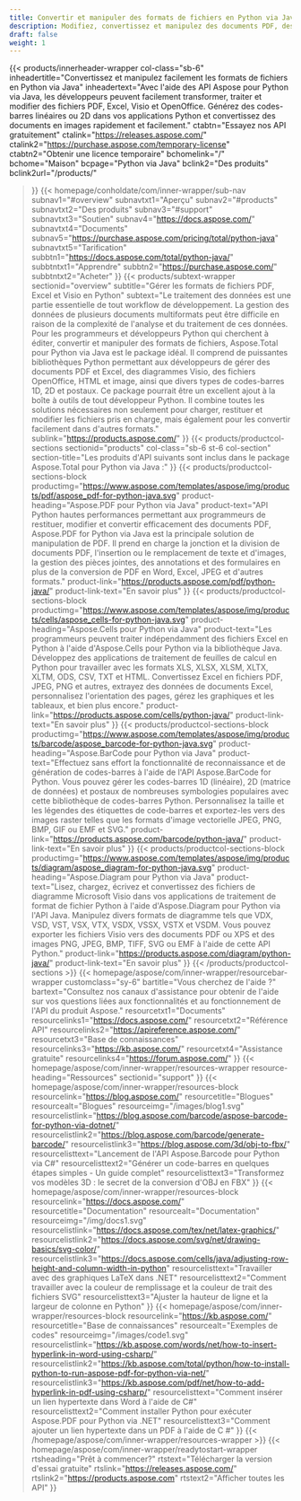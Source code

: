 ```yaml
---
title: Convertir et manipuler des formats de fichiers en Python via Java
description: Modifiez, convertissez et manipulez des documents PDF, des feuilles de calcul Excel et des diagrammes Visio, ou générez des codes-barres 1D et 2D en Python via Java avec les API Aspose.
draft: false
weight: 1
---
```

{{< products/innerheader-wrapper col-class="sb-6"
  inheadertitle="Convertissez et manipulez facilement les formats de fichiers en Python via Java"
  inheadertext="Avec l'aide des API Aspose pour Python via Java, les développeurs peuvent facilement transformer, traiter et modifier des fichiers PDF, Excel, Visio et OpenOffice. Générez des codes-barres linéaires ou 2D dans vos applications Python et convertissez des documents en images rapidement et facilement."
  ctabtn="Essayez nos API gratuitement"
  ctalink="https://releases.aspose.com/"
  ctalink2="https://purchase.aspose.com/temporary-license"
  ctabtn2="Obtenir une licence temporaire"
  bchomelink="/"
  bchome="Maison"
  bcpage="Python via Java"
  bclink2="Des produits"
  bclink2url="/products/"
  >}}
  {{< homepage/conholdate/com/inner-wrapper/sub-nav 
subnav1="#overview"
subnavtxt1="Aperçu" 
subnav2="#products"
subnavtxt2="Des produits" 
subnav3="#support"
subnavtxt3="Soutien" 
subnav4="https://docs.aspose.com/"
subnavtxt4="Documents" 
subnav5="https://purchase.aspose.com/pricing/total/python-java"
subnavtxt5="Tarification" 
subbtn1="https://docs.aspose.com/total/python-java/"
subbtntxt1="Apprendre"
subbtn2="https://purchase.aspose.com/"
subbtntxt2="Acheter"
>}}
   {{< products/subtext-wrapper sectionid="overview" 
   subtitle="Gérer les formats de fichiers PDF, Excel et Visio en Python"
   subtext="Le traitement des données est une partie essentielle de tout workflow de développement. La gestion des données de plusieurs documents multiformats peut être difficile en raison de la complexité de l'analyse et du traitement de ces données. Pour les programmeurs et développeurs Python qui cherchent à éditer, convertir et manipuler des formats de fichiers, Aspose.Total pour Python via Java est le package idéal. Il comprend de puissantes bibliothèques Python permettant aux développeurs de gérer des documents PDF et Excel, des diagrammes Visio, des fichiers OpenOffice, HTML et image, ainsi que divers types de codes-barres 1D, 2D et postaux. Ce package pourrait être un excellent ajout à la boîte à outils de tout développeur Python. Il combine toutes les solutions nécessaires non seulement pour charger, restituer et modifier les fichiers pris en charge, mais également pour les convertir facilement dans d'autres formats."
   sublink="https://products.aspose.com/"
   >}} 
{{< products/productcol-sections
sectionid="products" 
col-class="sb-6 st-6 col-section"
section-title="Les produits d'API suivants sont inclus dans le package Aspose.Total pour Python via Java :"
>}}
{{< products/productcol-sections-block
productimg="https://www.aspose.com/templates/aspose/img/products/pdf/aspose_pdf-for-python-java.svg"
product-heading="Aspose.PDF pour Python via Java"
product-text="API Python hautes performances permettant aux programmeurs de restituer, modifier et convertir efficacement des documents PDF, Aspose.PDF for Python via Java est la principale solution de manipulation de PDF. Il prend en charge la jonction et la division de documents PDF, l'insertion ou le remplacement de texte et d'images, la gestion des pièces jointes, des annotations et des formulaires en plus de la conversion de PDF en Word, Excel, JPEG et d'autres formats."
product-link="https://products.aspose.com/pdf/python-java/"
product-link-text="En savoir plus"
>}}
{{< products/productcol-sections-block
productimg="https://www.aspose.com/templates/aspose/img/products/cells/aspose_cells-for-python-java.svg"
product-heading="Aspose.Cells pour Python via Java"
product-text="Les programmeurs peuvent traiter indépendamment des fichiers Excel en Python à l'aide d'Aspose.Cells pour Python via la bibliothèque Java. Développez des applications de traitement de feuilles de calcul en Python pour travailler avec les formats XLS, XLSX, XLSM, XLTX, XLTM, ODS, CSV, TXT et HTML. Convertissez Excel en fichiers PDF, JPEG, PNG et autres, extrayez des données de documents Excel, personnalisez l'orientation des pages, gérez les graphiques et les tableaux, et bien plus encore."
product-link="https://products.aspose.com/cells/python-java/"
product-link-text="En savoir plus"
>}}
{{< products/productcol-sections-block
productimg="https://www.aspose.com/templates/aspose/img/products/barcode/aspose_barcode-for-python-java.svg"
product-heading="Aspose.BarCode pour Python via Java"
product-text="Effectuez sans effort la fonctionnalité de reconnaissance et de génération de codes-barres à l'aide de l'API Aspose.BarCode for Python. Vous pouvez gérer les codes-barres 1D (linéaire), 2D (matrice de données) et postaux de nombreuses symbologies populaires avec cette bibliothèque de codes-barres Python. Personnalisez la taille et les légendes des étiquettes de code-barres et exportez-les vers des images raster telles que les formats d'image vectorielle JPEG, PNG, BMP, GIF ou EMF et SVG."
product-link="https://products.aspose.com/barcode/python-java/"
product-link-text="En savoir plus"
>}}
{{< products/productcol-sections-block
productimg="https://www.aspose.com/templates/aspose/img/products/diagram/aspose_diagram-for-python-java.svg"
product-heading="Aspose.Diagram pour Python via Java"
product-text="Lisez, chargez, écrivez et convertissez des fichiers de diagramme Microsoft Visio dans vos applications de traitement de format de fichier Python à l'aide d'Aspose.Diagram pour Python via l'API Java. Manipulez divers formats de diagramme tels que VDX, VSD, VST, VSX, VTX, VSDX, VSSX, VSTX et VSDM. Vous pouvez exporter les fichiers Visio vers des documents PDF ou XPS et des images PNG, JPEG, BMP, TIFF, SVG ou EMF à l'aide de cette API Python."
product-link="https://products.aspose.com/diagram/python-java/"
product-link-text="En savoir plus"
>}}
{{< /products/productcol-sections >}}
{{< homepage/aspose/com/inner-wrapper/resourcebar-wrapper
customclass="sy-6"
bartitle="Vous cherchez de l'aide ?"
bartext="Consultez nos canaux d'assistance pour obtenir de l'aide sur vos questions liées aux fonctionnalités et au fonctionnement de l'API du produit Aspose."
resourcetxt1="Documents"
resourcelinks1="https://docs.aspose.com/"
resourcetxt2="Référence API"
resourcelinks2="https://apireference.aspose.com/"
resourcetxt3="Base de connaissances"
resourcelinks3="https://kb.aspose.com/"
resourcetxt4="Assistance gratuite"
resourcelinks4="https://forum.aspose.com/"
>}}
{{< homepage/aspose/com/inner-wrapper/resources-wrapper
resource-heading="Ressources"
sectionid="support"
>}}
{{< homepage/aspose/com/inner-wrapper/resources-block
resourcelink="https://blog.aspose.com/"
resourcetitle="Blogues"
resourcealt="Blogues"
resourceimg="/images/blog1.svg"
resourcelistlink="https://blog.aspose.com/barcode/aspose-barcode-for-python-via-dotnet/"
resourcelistlink2="https://blog.aspose.com/barcode/generate-barcode/"
resourcelistlink3="https://blog.aspose.com/3d/obj-to-fbx/"
resourcelisttext="Lancement de l'API Aspose.Barcode pour Python via C#"
resourcelisttext2="Générer un code-barres en quelques étapes simples - Un guide complet"
resourcelisttext3="Transformez vos modèles 3D : le secret de la conversion d'OBJ en FBX"
>}}
{{< homepage/aspose/com/inner-wrapper/resources-block
resourcelink="https://docs.aspose.com/"
resourcetitle="Documentation"
resourcealt="Documentation"
resourceimg="/img/docs1.svg"
resourcelistlink="https://docs.aspose.com/tex/net/latex-graphics/"
resourcelistlink2="https://docs.aspose.com/svg/net/drawing-basics/svg-color/"
resourcelistlink3="https://docs.aspose.com/cells/java/adjusting-row-height-and-column-width-in-python"
resourcelisttext="Travailler avec des graphiques LaTeX dans .NET"
resourcelisttext2="Comment travailler avec la couleur de remplissage et la couleur de trait des fichiers SVG"
resourcelisttext3="Ajuster la hauteur de ligne et la largeur de colonne en Python"
>}}
{{< homepage/aspose/com/inner-wrapper/resources-block
resourcelink="https://kb.aspose.com/"
resourcetitle="Base de connaissances"
resourcealt="Exemples de codes"
resourceimg="/images/code1.svg"
resourcelistlink="https://kb.aspose.com/words/net/how-to-insert-hyperlink-in-word-using-csharp/"
resourcelistlink2="https://kb.aspose.com/total/python/how-to-install-python-to-run-aspose-pdf-for-python-via-net/"
resourcelistlink3="https://kb.aspose.com/pdf/net/how-to-add-hyperlink-in-pdf-using-csharp/"
resourcelisttext="Comment insérer un lien hypertexte dans Word à l'aide de C#"
resourcelisttext2="Comment installer Python pour exécuter Aspose.PDF pour Python via .NET"
resourcelisttext3="Comment ajouter un lien hypertexte dans un PDF à l'aide de C #"
>}}
{{< /homepage/aspose/com/inner-wrapper/resources-wrapper >}}
{{< homepage/aspose/com/inner-wrapper/readytostart-wrapper
rtsheading="Prêt à commencer?"
rtstext="Télécharger la version d'essai gratuite"
rtslink="https://releases.aspose.com/"
rtslink2="https://products.aspose.com"
rtstext2="Afficher toutes les API"
>}}
